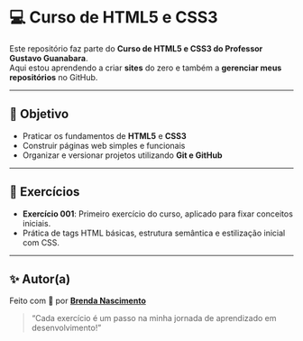 # 💻 Curso de HTML5 e CSS3

Este repositório faz parte do **Curso de HTML5 e CSS3 do Professor Gustavo Guanabara**.  
Aqui estou aprendendo a criar **sites** do zero e também a **gerenciar meus repositórios** no GitHub.

---

## 🎯 Objetivo

- Praticar os fundamentos de **HTML5** e **CSS3**  
- Construir páginas web simples e funcionais  
- Organizar e versionar projetos utilizando **Git e GitHub**

---

## 📝 Exercícios

- **Exercício 001**: Primeiro exercício do curso, aplicado para fixar conceitos iniciais.  
- Prática de tags HTML básicas, estrutura semântica e estilização inicial com CSS.

---

## ✨ Autor(a)

Feito com 💚 por **[Brenda Nascimento](https://github.com/behnascimentoo)**  
> “Cada exercício é um passo na minha jornada de aprendizado em desenvolvimento!”
